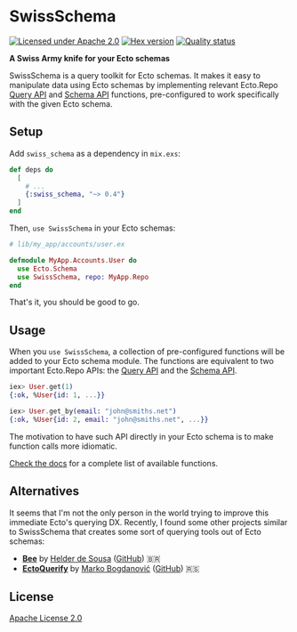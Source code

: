 # SwissSchema

[![Licensed under Apache 2.0](https://img.shields.io/hexpm/l/swiss_schema)](license)
[![Hex version](https://img.shields.io/hexpm/v/swiss_schema)](https://hex.pm/packages/swiss_schema)
[![Quality status](https://github.com/joeljuca/swiss_schema/actions/workflows/quality.yml/badge.svg)](https://github.com/joeljuca/swiss_schema/actions/workflows/quality.yml)

**A Swiss Army knife for your Ecto schemas**

SwissSchema is a query toolkit for Ecto schemas. It makes it easy to manipulate data using Ecto schemas by implementing relevant Ecto.Repo [Query API](https://hexdocs.pm/ecto/Ecto.Repo.html#query-api) and [Schema API](https://hexdocs.pm/ecto/Ecto.Repo.html#schema-api) functions, pre-configured to work specifically with the given Ecto schema.

## Setup

Add `swiss_schema` as a dependency in `mix.exs`:

```elixir
def deps do
  [
    # ...
    {:swiss_schema, "~> 0.4"}
  ]
end
```

Then, `use SwissSchema` in your Ecto schemas:

```elixir
# lib/my_app/accounts/user.ex

defmodule MyApp.Accounts.User do
  use Ecto.Schema
  use SwissSchema, repo: MyApp.Repo
end
```

That's it, you should be good to go.

## Usage

When you `use SwissSchema`, a collection of pre-configured functions will be added to your Ecto schema module. The functions are equivalent to two important Ecto.Repo APIs: the [Query API](https://hexdocs.pm/ecto/Ecto.Repo.html#query-api) and the [Schema API](https://hexdocs.pm/ecto/Ecto.Repo.html#schema-api).

```elixir
iex> User.get(1)
{:ok, %User{id: 1, ...}}

iex> User.get_by(email: "john@smiths.net")
{:ok, %User{id: 2, email: "john@smiths.net", ...}}
```

The motivation to have such API directly in your Ecto schema is to make function calls more idiomatic.

[Check the docs](https://hexdocs.pm/swiss_schema) for a complete list of available functions.

## Alternatives

It seems that I'm not the only person in the world trying to improve this immediate Ecto's querying DX. Recently, I found some other projects similar to SwissSchema that creates some sort of querying tools out of Ecto schemas:

- **[Bee](https://hex.pm/packages/bee)** by [Helder de Sousa](https://github.com/andridus) ([GitHub](https://github.com/andridus/bee)) 🇧🇷
- **[EctoQuerify](https://hex.pm/packages/ecto_querify)** by [Marko Bogdanović](https://github.com/bmarkons) ([GitHub](https://github.com/bmarkons/ecto_querify)) 🇷🇸

## License

[Apache License 2.0](LICENSE)
